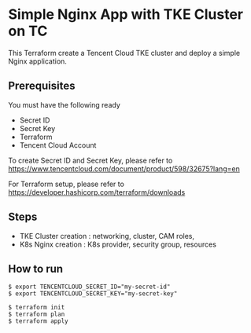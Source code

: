 # Simple Nginx App with TKE Cluster on TC

This Terraform create a Tencent Cloud TKE cluster and deploy a simple Nginx application.

## Prerequisites
You must have the following ready

- Secret ID
- Secret Key 
- Terraform
- Tencent Cloud Account

To create Secret ID and Secret Key, please refer to https://www.tencentcloud.com/document/product/598/32675?lang=en 

For Terraform setup, please refer to https://developer.hashicorp.com/terraform/downloads 

## Steps 
 - TKE Cluster creation : networking, cluster, CAM roles, 
 - K8s Nginx creation : K8s provider, security group, resources

## How to run
```
$ export TENCENTCLOUD_SECRET_ID="my-secret-id"
$ export TENCENTCLOUD_SECRET_KEY="my-secret-key"

$ terraform init
$ terraform plan
$ terraform apply
```
